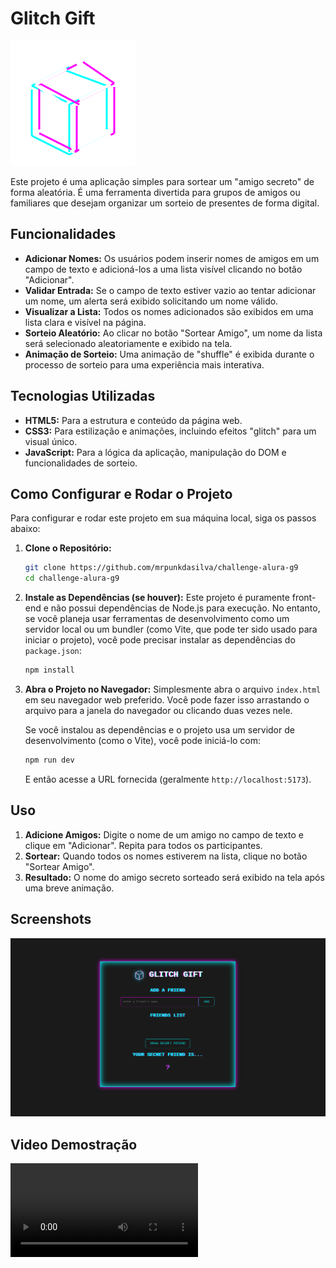 # Glitch Gift

![Glitch Gift Logo](.github/logo.svg)

Este projeto é uma aplicação simples para sortear um "amigo secreto" de forma aleatória. É uma ferramenta divertida para grupos de amigos ou familiares que desejam organizar um sorteio de presentes de forma digital.

## Funcionalidades

- **Adicionar Nomes:** Os usuários podem inserir nomes de amigos em um campo de texto e adicioná-los a uma lista visível clicando no botão "Adicionar".
- **Validar Entrada:** Se o campo de texto estiver vazio ao tentar adicionar um nome, um alerta será exibido solicitando um nome válido.
- **Visualizar a Lista:** Todos os nomes adicionados são exibidos em uma lista clara e visível na página.
- **Sorteio Aleatório:** Ao clicar no botão "Sortear Amigo", um nome da lista será selecionado aleatoriamente e exibido na tela.
- **Animação de Sorteio:** Uma animação de "shuffle" é exibida durante o processo de sorteio para uma experiência mais interativa.

## Tecnologias Utilizadas

- **HTML5:** Para a estrutura e conteúdo da página web.
- **CSS3:** Para estilização e animações, incluindo efeitos "glitch" para um visual único.
- **JavaScript:** Para a lógica da aplicação, manipulação do DOM e funcionalidades de sorteio.

## Como Configurar e Rodar o Projeto

Para configurar e rodar este projeto em sua máquina local, siga os passos abaixo:

1.  **Clone o Repositório:**
    ```bash
    git clone https://github.com/mrpunkdasilva/challenge-alura-g9
    cd challenge-alura-g9
    ```

2.  **Instale as Dependências (se houver):**
    Este projeto é puramente front-end e não possui dependências de Node.js para execução. No entanto, se você planeja usar ferramentas de desenvolvimento como um servidor local ou um bundler (como Vite, que pode ter sido usado para iniciar o projeto), você pode precisar instalar as dependências do `package.json`:
    ```bash
    npm install
    ```

3.  **Abra o Projeto no Navegador:**
    Simplesmente abra o arquivo `index.html` em seu navegador web preferido. Você pode fazer isso arrastando o arquivo para a janela do navegador ou clicando duas vezes nele.

    Se você instalou as dependências e o projeto usa um servidor de desenvolvimento (como o Vite), você pode iniciá-lo com:
    ```bash
    npm run dev
    ```
    E então acesse a URL fornecida (geralmente `http://localhost:5173`).

## Uso

1.  **Adicione Amigos:** Digite o nome de um amigo no campo de texto e clique em "Adicionar". Repita para todos os participantes.
2.  **Sortear:** Quando todos os nomes estiverem na lista, clique no botão "Sortear Amigo".
3.  **Resultado:** O nome do amigo secreto sorteado será exibido na tela após uma breve animação.

## Screenshots

![Main Screen](.github/main_screen.png)

## Video Demostração 

<video src=".github/record_app_runing.mp4" controls></video>
